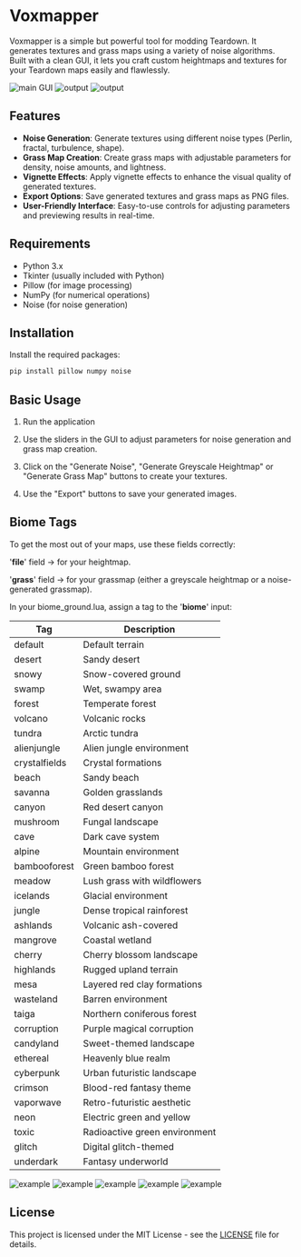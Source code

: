 # Voxmapper

Voxmapper is a simple but powerful tool for modding Teardown. It generates textures and grass maps using a variety of noise algorithms.  
Built with a clean GUI, it lets you craft custom heightmaps and textures for your Teardown maps easily and flawlessly.  

![main GUI](https://cdn.nostrcheck.me/46025249f65d47dddb0f17d93eb8b0a32d97fe3189c6684bbd33136a0a7e0424/580dbb6f88cb9da44cd863dcd0c887427d95b4d96dab2a0baa57547519bf383e.webp)
![output](https://cdn.nostrcheck.me/46025249f65d47dddb0f17d93eb8b0a32d97fe3189c6684bbd33136a0a7e0424/6c74d2920207b6e6fe8c132e5a4ea677df227bd965815ac3d5886f458718c7a5.webp)
![output](https://cdn.nostrcheck.me/46025249f65d47dddb0f17d93eb8b0a32d97fe3189c6684bbd33136a0a7e0424/1235a154e0c3ef80d52821b39ea3d86e3b677cdf291fee2f040457058989905a.webp)


## Features

- **Noise Generation**: Generate textures using different noise types (Perlin, fractal, turbulence, shape).
- **Grass Map Creation**: Create grass maps with adjustable parameters for density, noise amounts, and lightness.
- **Vignette Effects**: Apply vignette effects to enhance the visual quality of generated textures.
- **Export Options**: Save generated textures and grass maps as PNG files.
- **User-Friendly Interface**: Easy-to-use controls for adjusting parameters and previewing results in real-time.


## Requirements

- Python 3.x
- Tkinter (usually included with Python)
- Pillow (for image processing)
- NumPy (for numerical operations)
- Noise (for noise generation)


## Installation

   Install the required packages:
   ```bash
   pip install pillow numpy noise
   ```


## Basic Usage

1. Run the application

2. Use the sliders in the GUI to adjust parameters for noise generation and grass map creation.

3. Click on the "Generate Noise", "Generate Greyscale Heightmap" or "Generate Grass Map" buttons to create your textures.

4. Use the "Export" buttons to save your generated images.


## Biome Tags

To get the most out of your maps, use these fields correctly:  

'**file**' field → for your heightmap.  

'**grass**' field → for your grassmap (either a greyscale heightmap or a noise-generated grassmap).  

In your biome_ground.lua, assign a tag to the '**biome**' input:  

| Tag          | Description                         |
|--------------|-------------------------------------|
| default      | Default terrain                     |
| desert       | Sandy desert                        |
| snowy        | Snow-covered ground                 |
| swamp        | Wet, swampy area                    |
| forest       | Temperate forest                    |
| volcano      | Volcanic rocks                      |
| tundra       | Arctic tundra                       |
| alienjungle  | Alien jungle environment            |
| crystalfields| Crystal formations                  |
| beach        | Sandy beach                         |
| savanna      | Golden grasslands                   |
| canyon       | Red desert canyon                   |
| mushroom     | Fungal landscape                    |
| cave         | Dark cave system                    |
| alpine       | Mountain environment                |
| bambooforest | Green bamboo forest                 |
| meadow       | Lush grass with wildflowers         |
| icelands     | Glacial environment                 |
| jungle       | Dense tropical rainforest           |
| ashlands     | Volcanic ash-covered                |
| mangrove     | Coastal wetland                     |
| cherry       | Cherry blossom landscape            |
| highlands    | Rugged upland terrain               |
| mesa         | Layered red clay formations         |
| wasteland    | Barren environment                  |
| taiga        | Northern coniferous forest          |
| corruption   | Purple magical corruption           |
| candyland    | Sweet-themed landscape              |
| ethereal     | Heavenly blue realm                 |
| cyberpunk    | Urban futuristic landscape          |
| crimson      | Blood-red fantasy theme             |
| vaporwave    | Retro-futuristic aesthetic          |
| neon         | Electric green and yellow           |
| toxic        | Radioactive green environment       |
| glitch       | Digital glitch-themed               |
| underdark    | Fantasy underworld                  |


![example](https://cdn.nostrcheck.me/46025249f65d47dddb0f17d93eb8b0a32d97fe3189c6684bbd33136a0a7e0424/0e9fe22a53cc4f5059416fa5c67fbe967fe5ebbded59f545f28a511cda0b5a92.webp)
![example](https://cdn.nostrcheck.me/46025249f65d47dddb0f17d93eb8b0a32d97fe3189c6684bbd33136a0a7e0424/fc79ba0da9c5f0dad5f102e1216acef272848857982b13f79453c56164cfce16.webp)
![example](https://cdn.nostrcheck.me/46025249f65d47dddb0f17d93eb8b0a32d97fe3189c6684bbd33136a0a7e0424/db9ba265ca2c326442fdccfbfbe20b879c86973028ffed2c6f916708c77e67f0.webp)
![example](https://cdn.nostrcheck.me/46025249f65d47dddb0f17d93eb8b0a32d97fe3189c6684bbd33136a0a7e0424/2f5f696c954ea77e0c9d77be871a53e3afbade37c1d7188cff5127b622c39c7c.webp)
![example](https://cdn.nostrcheck.me/46025249f65d47dddb0f17d93eb8b0a32d97fe3189c6684bbd33136a0a7e0424/03d1827c9f4e7911647b5ccc52f052c3181f53d8b79c9559b3f8efbba5512df4.webp)


## License

This project is licensed under the MIT License - see the [LICENSE](LICENSE) file for details.

